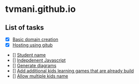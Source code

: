 # tvmani.github.io

## List of tasks

- [x] [Basic domain creation](https://dhinamorumurai.info/)
- [x] [Hosting using gitub](https://dhinamorumurai.info/)
- [] [Student name]()
- [] [Indepdenent Javascript]()
- [] [Generate diagrams]()
- [] [Add additional kids learning games that are already build]()
- [] [Allow multiple kids name]()